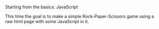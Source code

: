 Starting from the basics: JavaScript

This time the goal is to make a simple Rock-Paper-Scissors game using a raw html page with some JavaScript in it.
